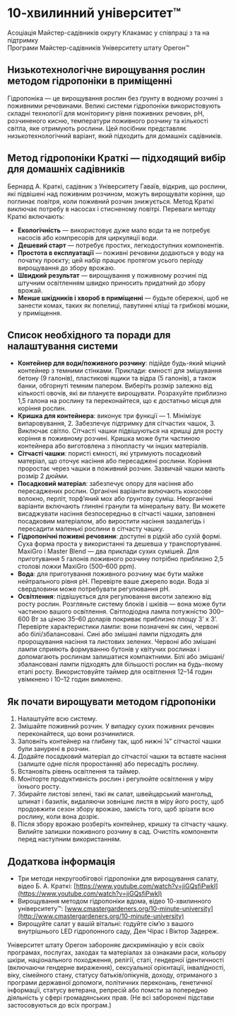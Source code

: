 # 10-хвилинний університет™

Асоціація Майстер-садівників округу Клакамас у співпраці з та на підтримку  
Програми Майстер-садівників Університету штату Орегон™  

## Низькотехнологічне вирощування рослин методом гідропоніки в приміщенні

Гідропоніка — це вирощування рослин без ґрунту в водному розчині з поживними речовинами. Великі системи гідропоніки використовують складні технології для моніторингу рівня поживних речовин, pH, розчиненого кисню, температури поживного розчину та кількості світла, яке отримують рослини. Цей посібник представляє низькотехнологічний варіант, який підходить для домашніх садівників.

## Метод гідропоніки Краткі — підходящий вибір для домашніх садівників

Бернард А. Краткі, садівник з Університету Гаваїв, відкрив, що рослини, які підвішені над поживним розчином, можуть вирощувати коріння, що поглинає повітря, коли поживний розчин знижується. Метод Краткі виключає потребу в насосах і стисненому повітрі. Переваги методу Краткі включають:

- **Екологічність** — використовує дуже мало води та не потребує насосів або компресорів для циркуляції води.  
- **Дешевий старт** — потребує простих, легкодоступних компонентів.  
- **Простота в експлуатації** — поживні речовини додаються у воду на початку проєкту; цей набір працює протягом усього періоду вирощування до збору врожаю.  
- **Швидкий результат** — вирощування у поживному розчині під штучним освітленням швидко приносить придатний до збору врожай.  
- **Менше шкідників і хвороб в приміщенні** — будьте обережні, щоб не занести комах, таких як попелиці, павутинні кліщі та грибкові мошки, у приміщення.

## Список необхідного та поради для налаштування системи

- **Контейнер для води/поживного розчину**: підійде будь-який міцний контейнер з темними стінками. Приклади: ємності для змішування бетону (9 галонів), пластикові ящики та відра (5 галонів), а також банки, обгорнуті темним папером. Виберіть розмір залежно від кількості овочів, які ви плануєте вирощувати. Розрахуйте приблизно 1,5 галона на рослину та переконайтеся, що є достатньо місця для коріння рослин.  
- **Кришка для контейнера**: виконує три функції — 1. Мінімізує випаровування, 2. Забезпечує підтримку для сітчастих чашок, 3. Виключає світло. Сітчасті чашки підвішуються на кришці для росту коріння в поживному розчині. Кришка може бути частиною контейнера або виготовлена з пінопласту чи інших матеріалів.  
- **Сітчасті чашки**: пористі ємності, які утримують посадковий матеріал, що оточує насіння або пересаджені рослини. Коріння проростає через чашки в поживний розчин. Зазвичай чашки мають розмір 2 дюйми.  
- **Посадковий матеріал**: забезпечує опору для насіння або пересаджених рослин. Органічні варіанти включають кокосове волокно, перліт, торф’яний мох або ґрунтову суміш. Неорганічні варіанти включають глиняні гранули та мінеральну вату. Ви можете висаджувати насіння безпосередньо в сітчасті чашки, заповнені посадковим матеріалом, або виростити насіння заздалегідь і пересадити маленькі рослини в сітчасту чашку.  
- **Гідропонічні поживні речовини**: доступні в рідкій або сухій формі. Суха форма проста у використанні та дешевша у транспортуванні. MaxiGro і Master Blend — два приклади сухих сумішей. Для приготування 5 галонів поживного розчину потрібно приблизно 2,5 столові ложки MaxiGro (500–600 ppm).  
- **Вода**: для приготування поживного розчину має бути майже нейтрального рівня pH. Перевірте ваше джерело води. Вода зі свердловини може потребувати регулювання pH.  
- **Освітлення**: підвішується для регулювання висоти залежно від росту рослин. Розгляньте систему блоків і шківів — вона може бути частиною вашого освітлення. Світлодіодна лампа потужністю 300–600 Вт за ціною 35–60 доларів покриває приблизно площу 3’ x 3’. Перевірте характеристики лампи: вони позначені як сині, червоні або білі/збалансовані. Сині або змішані лампи підходять для пророщування насіння та листових зелених. Червоні або змішані лампи сприяють формуванню бутонів у квітучих рослинах і допомагають рослинам залишатися компактними. Білі або змішані/збалансовані лампи підходять для більшості рослин на будь-якому етапі росту. Використовуйте таймер для освітлення 12–14 годин увімкнено і 10–12 годин вимкнено.

## Як почати вирощувати методом гідропоніки

1. Налаштуйте всю систему.  
2. Змішайте поживний розчин. У випадку сухих поживних речовин переконайтеся, що вони розчинилися.  
3. Заповніть контейнер на глибину так, щоб нижні ¼” сітчастої чашки були занурені в розчин.  
4. Додайте посадковий матеріал до сітчастої чашки та вставте насіння (залиште одне після проростання) або пересадіть рослину.  
5. Встановіть рівень освітлення та таймер.  
6. Моніторте продуктивність рослин і регулюйте освітлення у міру їхнього росту.  
7. Збирайте листові зелені, такі як салат, швейцарський мангольд, шпинат і базилік, видаляючи зовнішнє листя в міру його росту, щоб продовжити сезон збору врожаю, замість того, щоб зрізати всю рослину, коли вона дозріє.  
8. Після збору врожаю розберіть контейнер, кришку та сітчасту чашку. Вилийте залишки поживного розчину в сад. Очистіть компоненти перед наступним використанням.

## Додаткова інформація

- Три методи некругообігової гідропоніки для вирощування салату, відео Б. А. Краткі: [https://www.youtube.com/watch?v=jiGQsfiPwkI](https://www.youtube.com/watch?v=jiGQsfiPwkI)  
- Вирощування методом гідропоніки вдома, відео 10-хвилинного університету™: [www.cmastergardeners.org/10-minute-university](http://www.cmastergardeners.org/10-minute-university)  
- Вирощуйте салат у вашій вітальні: годуйте сім’ю з вашого внутрішнього LED гідропонного саду, Ден Чірас і Віктор Задереж.  

Університет штату Орегон забороняє дискримінацію у всіх своїх програмах, послугах, заходах та матеріалах за ознаками раси, кольору шкіри, національного походження, релігії, статі, гендерної ідентичності (включаючи гендерне вираження), сексуальної орієнтації, інвалідності, віку, сімейного стану, статусу батьків/опікунів, доходу, отриманого з програми державної допомоги, політичних переконань, генетичної інформації, статусу ветерана, репресій або помсти за попередню діяльність у сфері громадянських прав. (Не всі заборонені підстави застосовуються до всіх програм.)